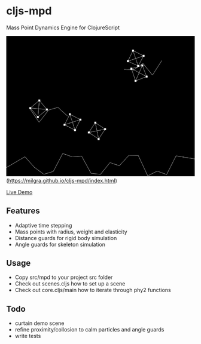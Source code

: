 # cljs-mpd
Mass Point Dynamics Engine for ClojureScript

![screenshot](screenshot.png)(https://milgra.github.io/cljs-mpd/index.html)

[Live Demo](https://milgra.github.io/cljs-mpd/index.html)

## Features

* Adaptive time stepping
* Mass points with radius, weight and elasticity
* Distance guards for rigid body simulation
* Angle guards for skeleton simulation

## Usage

* Copy src/mpd to your project src folder
* Check out scenes.cljs how to set up a scene
* Check out core.cljs/main how to iterate through phy2 functions

## Todo

* curtain demo scene
* refine proximity/collosion to calm particles and angle guards
* write tests
